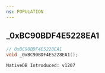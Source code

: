 ```yaml
---
ns: POPULATION
---
```

## _0xBC90BDF4E5228EA1

```c
// 0xBC90BDF4E5228EA1
void _0xBC90BDF4E5228EA1();
```

```
NativeDB Introduced: v1207
```

